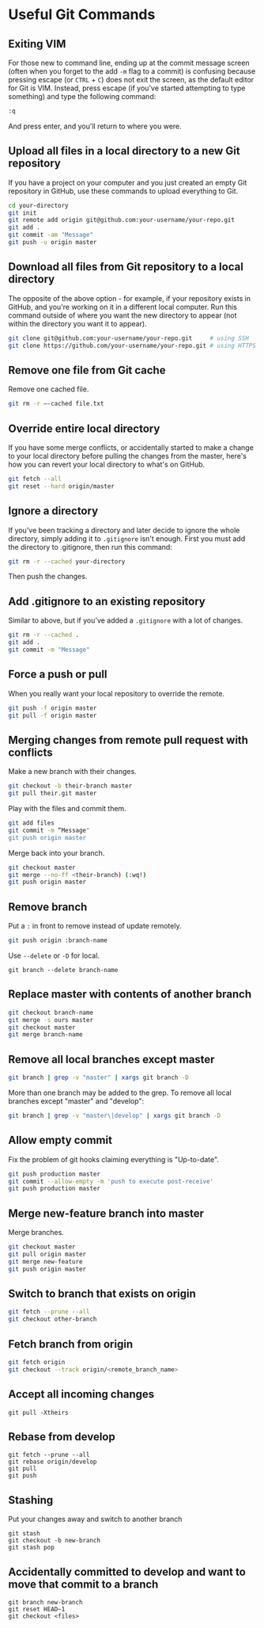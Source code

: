 # Useful Git Commands

## Exiting VIM

For those new to command line, ending up at the commit message screen (often when you forget to the add `-m` flag to a commit) is confusing because pressing escape (or `CTRL` + `C`) does not exit the screen, as the default editor for Git is VIM. Instead, press escape (if you've started attempting to type something) and type the following command:

```bash
:q
```

And press enter, and you'll return to where you were.

## Upload all files in a local directory to a new Git repository

If you have a project on your computer and you just created an empty Git repository in GitHub, use these commands to upload everything to Git.

```bash
cd your-directory
git init
git remote add origin git@github.com:your-username/your-repo.git
git add .
git commit -am "Message"
git push -u origin master
```

## Download all files from Git repository to a local directory

The opposite of the above option - for example, if your repository exists in GitHub, and you're working on it in a different local computer. Run this command outside of where you want the new directory to appear (not within the directory you want it to appear).

```bash
git clone git@github.com:your-username/your-repo.git     # using SSH
git clone https://github.com/your-username/your-repo.git # using HTTPS
```

## Remove one file from Git cache

Remove one cached file.

```bash
git rm -r —-cached file.txt
```

## Override entire local directory

If you have some merge conflicts, or accidentally started to make a change to your local directory before pulling the changes from the master, here's how you can revert your local directory to what's on GitHub.

```bash
git fetch --all
git reset --hard origin/master
```

## Ignore a directory

If you've been tracking a directory and later decide to ignore the whole directory, simply adding it to `.gitignore` isn't enough. First you must add the directory to .gitignore, then run this command:

```bash
git rm -r --cached your-directory
```

Then push the changes.

## Add .gitignore to an existing repository

Similar to above, but if you've added a `.gitignore` with a lot of changes.

```bash
git rm -r --cached .
git add .
git commit -m "Message"
```

## Force a push or pull

When you really want your local repository to override the remote.

```bash
git push -f origin master
git pull -f origin master
```

## Merging changes from remote pull request with conflicts

Make a new branch with their changes.

```bash
git checkout -b their-branch master
git pull their.git master
```

Play with the files and commit them.    

```bash
git add files
git commit -m “Message"
git push origin master
```

Merge back into your branch.  

```bash
git checkout master
git merge --no-ff <their-branch) (:wq!)
git push origin master
```

## Remove branch

Put a `:` in front to remove instead of update remotely.

```bash
git push origin :branch-name
```

Use `--delete` or `-D` for local.

```
git branch --delete branch-name
````

## Replace master with contents of another branch

```bash
git checkout branch-name
git merge -s ours master
git checkout master
git merge branch-name
```

## Remove all local branches except master

```bash
git branch | grep -v "master" | xargs git branch -D
```

More than one branch may be added to the grep. To remove all local branches except "master" and "develop":

```bash
git branch | grep -v "master\|develop" | xargs git branch -D
```

 ## Allow empty commit
 
 Fix the problem of git hooks claiming everything is "Up-to-date".
 
 ```bash
 git push production master
 git commit --allow-empty -m 'push to execute post-receive'
 git push production master
 ```
 
 ## Merge new-feature branch into master
 
 Merge branches.

```bash
git checkout master
git pull origin master
git merge new-feature
git push origin master
```

## Switch to branch that exists on origin

```bash
git fetch --prune --all
git checkout other-branch
```

## Fetch branch from origin

```bash
git fetch origin
git checkout --track origin/<remote_branch_name>
```

## Accept all incoming changes

```
git pull -Xtheirs
```

## Rebase from develop

```
git fetch --prune --all
git rebase origin/develop
git pull
git push
```

## Stashing

Put your changes away and switch to another branch

```
git stash
git checkout -b new-branch
git stash pop
```

## Accidentally committed to develop and want to move that commit to a branch

```
git branch new-branch
git reset HEAD~1
git checkout <files>
```
